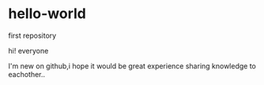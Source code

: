 # hello-world
first repository


hi! everyone

I'm new on github,i hope it would be great experience sharing knowledge to eachother.. 
